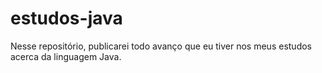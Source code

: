 # estudos-java
Nesse repositório, publicarei todo avanço que eu tiver nos meus estudos acerca da linguagem Java.
